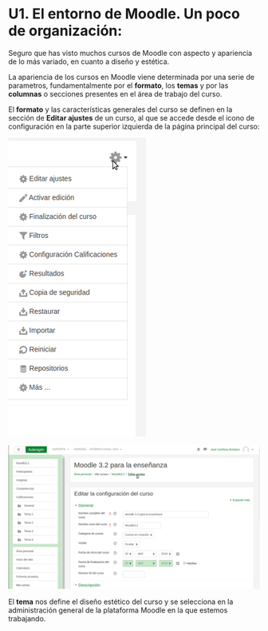 
# U1. El entorno de Moodle. Un poco de organización:

Seguro que has visto muchos cursos de Moodle con aspecto y apariencia de lo más variado, en cuanto a diseño y estética.

La apariencia de los cursos en Moodle viene determinada por una serie de parametros, fundamentalmente por el **formato**, los **temas** y por las **columnas** o secciones presentes en el área de trabajo del curso.

El **formato** y las características generales del curso se definen en la sección de **Editar ajustes** de un curso, al que se accede desde el icono de configuración en la parte superior izquierda de la página principal del curso:

![](img/administracion.png)

![Editar ajustes](img/editarajustes.png)

El **tema** nos define el diseño estético del curso y se selecciona en la administración general de la plataforma Moodle en la que estemos trabajando.


